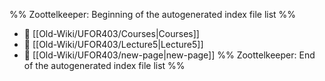 %% Zoottelkeeper: Beginning of the autogenerated index file list  %%
- 📄 [[Old-Wiki/UFOR403/Courses|Courses]]
- 📄 [[Old-Wiki/UFOR403/Lecture5|Lecture5]]
- 📄 [[Old-Wiki/UFOR403/new-page|new-page]]
%% Zoottelkeeper: End of the autogenerated index file list  %%

